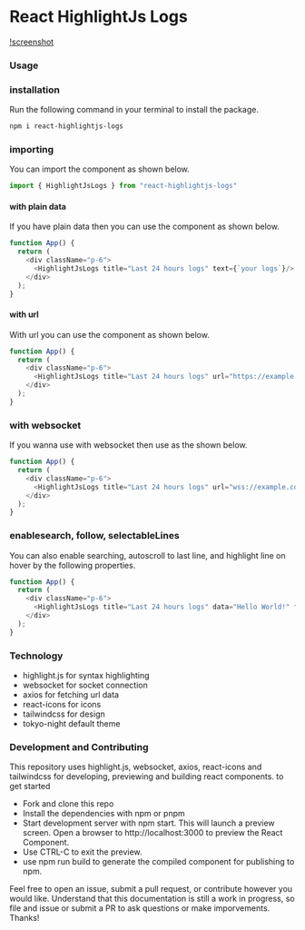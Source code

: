 # React HighlightJs Logs

[!screenshot]("./screenshot.png")

### Usage

### installation
Run the following command in your terminal to install the package.

```bash
npm i react-highlightjs-logs
```

### importing
You can import the component as shown below.
```javascript
import { HighlightJsLogs } from "react-highlightjs-logs"
```

#### with plain data
If you have plain data then you can use the component as shown below.
```javascript
function App() {
  return (
    <div className="p-6">
      <HighlightJsLogs title="Last 24 hours logs" text={`your logs`}/>
    </div>
  );
}
```

#### with url
With url you can use the component as shown below.
```javascript
function App() {
  return (
    <div className="p-6">
      <HighlightJsLogs title="Last 24 hours logs" url="https://example.com"/>
    </div>
  );
}
```

### with websocket
If you wanna use with websocket then use as the shown below.
```javascript
function App() {
  return (
    <div className="p-6">
      <HighlightJsLogs title="Last 24 hours logs" url="wss://example.com" websocket/>
    </div>
  );
}
```

### enablesearch, follow, selectableLines
You can also enable searching, autoscroll to last line, and highlight line on hover by the following properties. 
```javascript
function App() {
  return (
    <div className="p-6">
      <HighlightJsLogs title="Last 24 hours logs" data="Hello World!" follow selectableLines/>
    </div>
  );
}
```

### Technology
- highlight.js for syntax highlighting
- websocket for socket connection
- axios for fetching url data
- react-icons for icons
- tailwindcss for design
- tokyo-night default theme

### Development and Contributing
This repository uses highlight.js, websocket, axios, react-icons and tailwindcss for developing, previewing and building react components. to get started

- Fork and clone this repo
- Install the dependencies with npm or pnpm
- Start development server with npm start. This will launch a preview screen. Open a browser to http://localhost:3000 to preview the React Component.
- Use CTRL-C to exit the preview.
- use npm run build to generate the compiled component for publishing to npm.

Feel free to open an issue, submit a pull request, or contribute however you would like. Understand that this documentation is still a work in progress, so file and issue or submit a PR to ask questions or make imporvements. Thanks!
